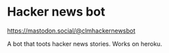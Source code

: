 # Hacker news bot

https://mastodon.social/@clmhackernewsbot

A bot that toots hacker news stories. Works on heroku.

